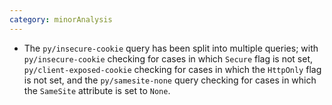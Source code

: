 ```yaml
---
category: minorAnalysis
---
```

* The `py/insecure-cookie` query has been split into multiple queries; with `py/insecure-cookie` checking for cases in which `Secure` flag is not set, `py/client-exposed-cookie` checking for cases in which the `HttpOnly` flag is not set, and the `py/samesite-none` query checking for cases in which the `SameSite` attribute is set to `None`. 